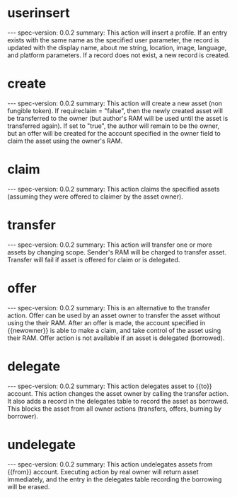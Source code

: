 <h1 class="contract">userinsert</h1>
---
spec-version: 0.0.2
summary: This action will insert a profile. If an entry exists with the same name as the specified user parameter, the record is updated with the display name, about me string, location, image, language, and platform parameters. If a record does not exist, a new record is created. 

<h1 class="contract">create</h1>
---
spec-version: 0.0.2
summary: This action will create a new asset (non fungible token). If requireclaim = "false", then the newly created asset will be transferred to the owner (but author's RAM will be used until the asset is transferred again). If set to "true", the author will remain to be the owner, but an offer will be created for the account specified in the owner field to claim the asset using the owner's RAM. 

<h1 class="contract">claim</h1>
---
spec-version: 0.0.2
summary: This action claims the specified assets (assuming they were offered to claimer by the asset owner). 

<h1 class="contract">transfer</h1>
---
spec-version: 0.0.2
summary: This action will transfer one or more assets by changing scope. Sender's RAM will be charged to transfer asset. Transfer will fail if asset is offered for claim or is delegated.

<h1 class="contract">offer</h1>
---
spec-version: 0.0.2
summary: This is an alternative to the transfer action. Offer can be used by an asset owner to transfer the asset without using the their RAM. After an offer is made, the account specified in {{newowner}} is able to make a claim, and take control of the asset using their RAM. Offer action is not available if an asset is delegated (borrowed).

<h1 class="contract">delegate</h1>
---
spec-version: 0.0.2
summary: This action delegates asset to {{to}} account. This action changes the asset owner by calling the transfer action. It also adds a record in the delegates table to record the asset as borrowed.  This blocks the asset from all owner actions (transfers, offers, burning by borrower).

<h1 class="contract">undelegate</h1>
---
spec-version: 0.0.2
summary: This action undelegates assets from {{from}} account. Executing action by real owner will return asset immediately, and the entry in the delegates table recording the borrowing will be erased.